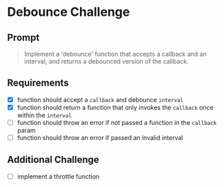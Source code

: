 # Debounce Challenge

## Prompt

>Implement a 'debounce' function that accepts a callback and an interval, and returns a debounced version of the callback.

## Requirements

- [x] function should accept a `callback` and debounce `interval`
- [x] function should return a function that only invokes the `callback` once within the `interval`
- [ ] function should throw an error if not passed a function in the `callback` param
- [ ] function should throw an error if passed an invalid interval

## Additional Challenge

- [ ] implement a throttle function
